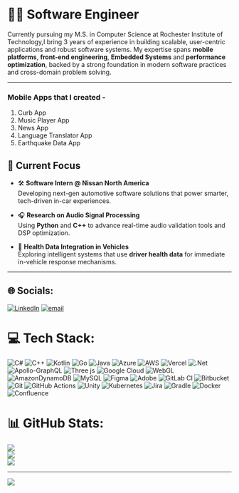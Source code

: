 # 👨‍💻 Software Engineer

Currently pursuing my M.S. in Computer Science at Rochester Institute of Technology,I bring 3 years of experience in building scalable, user-centric applications and robust software systems. My expertise spans **mobile platforms**, **front-end engineering**, **Embedded Systems** and **performance optimization**, backed by a strong foundation in modern software practices and cross-domain problem solving.

---

### Mobile Apps that I created - 

1. Curb App
2. Music Player App
3. News App
4. Language Translator App
5. Earthquake Data App

## 🔭 Current Focus

- 🛠️ **Software Intern @ Nissan North America**  
  Developing next-gen automotive software solutions that power smarter, tech-driven in-car experiences.

- 🎧 **Research on Audio Signal Processing**  
  Using **Python** and **C++** to advance real-time audio validation tools and DSP optimization.

- 🚗 **Health Data Integration in Vehicles**  
  Exploring intelligent systems that use **driver health data** for immediate in-vehicle response mechanisms.

---

## 🌐 Socials:
[![LinkedIn](https://img.shields.io/badge/LinkedIn-%230077B5.svg?logo=linkedin&logoColor=white)](https://www.linkedin.com/in/ankitsingh6/) [![email](https://img.shields.io/badge/Email-D14836?logo=gmail&logoColor=white)](mailto:singhanki67@gmail.com) 

# 💻 Tech Stack:
![C#](https://img.shields.io/badge/c%23-%23239120.svg?style=for-the-badge&logo=csharp&logoColor=white) ![C++](https://img.shields.io/badge/c++-%2300599C.svg?style=for-the-badge&logo=c%2B%2B&logoColor=white) ![Kotlin](https://img.shields.io/badge/kotlin-%237F52FF.svg?style=for-the-badge&logo=kotlin&logoColor=white) ![Go](https://img.shields.io/badge/go-%2300ADD8.svg?style=for-the-badge&logo=go&logoColor=white) ![Java](https://img.shields.io/badge/java-%23ED8B00.svg?style=for-the-badge&logo=openjdk&logoColor=white) ![Azure](https://img.shields.io/badge/azure-%230072C6.svg?style=for-the-badge&logo=microsoftazure&logoColor=white) ![AWS](https://img.shields.io/badge/AWS-%23FF9900.svg?style=for-the-badge&logo=amazon-aws&logoColor=white) ![Vercel](https://img.shields.io/badge/vercel-%23000000.svg?style=for-the-badge&logo=vercel&logoColor=white) ![.Net](https://img.shields.io/badge/.NET-5C2D91?style=for-the-badge&logo=.net&logoColor=white) ![Apollo-GraphQL](https://img.shields.io/badge/-ApolloGraphQL-311C87?style=for-the-badge&logo=apollo-graphql) ![Three js](https://img.shields.io/badge/threejs-black?style=for-the-badge&logo=three.js&logoColor=white) ![Google Cloud](https://img.shields.io/badge/GoogleCloud-%234285F4.svg?style=for-the-badge&logo=google-cloud&logoColor=white) ![WebGL](https://img.shields.io/badge/WebGL-990000?logo=webgl&logoColor=white&style=for-the-badge) ![AmazonDynamoDB](https://img.shields.io/badge/Amazon%20DynamoDB-4053D6?style=for-the-badge&logo=Amazon%20DynamoDB&logoColor=white) ![MySQL](https://img.shields.io/badge/mysql-4479A1.svg?style=for-the-badge&logo=mysql&logoColor=white) ![Figma](https://img.shields.io/badge/figma-%23F24E1E.svg?style=for-the-badge&logo=figma&logoColor=white) ![Adobe](https://img.shields.io/badge/adobe-%23FF0000.svg?style=for-the-badge&logo=adobe&logoColor=white) ![GitLab CI](https://img.shields.io/badge/gitlab%20CI-%23181717.svg?style=for-the-badge&logo=gitlab&logoColor=white) ![Bitbucket](https://img.shields.io/badge/bitbucket-%230047B3.svg?style=for-the-badge&logo=bitbucket&logoColor=white) ![Git](https://img.shields.io/badge/git-%23F05033.svg?style=for-the-badge&logo=git&logoColor=white) ![GitHub Actions](https://img.shields.io/badge/github%20actions-%232671E5.svg?style=for-the-badge&logo=githubactions&logoColor=white) ![Unity](https://img.shields.io/badge/unity-%23000000.svg?style=for-the-badge&logo=unity&logoColor=white) ![Kubernetes](https://img.shields.io/badge/kubernetes-%23326ce5.svg?style=for-the-badge&logo=kubernetes&logoColor=white) ![Jira](https://img.shields.io/badge/jira-%230A0FFF.svg?style=for-the-badge&logo=jira&logoColor=white) ![Gradle](https://img.shields.io/badge/Gradle-02303A.svg?style=for-the-badge&logo=Gradle&logoColor=white) ![Docker](https://img.shields.io/badge/docker-%230db7ed.svg?style=for-the-badge&logo=docker&logoColor=white) ![Confluence](https://img.shields.io/badge/confluence-%23172BF4.svg?style=for-the-badge&logo=confluence&logoColor=white)
# 📊 GitHub Stats:
![](https://github-readme-stats.vercel.app/api?username=as8878&theme=blue_navy&hide_border=true&include_all_commits=false&count_private=true)<br/>
![](https://nirzak-streak-stats.vercel.app/?user=as8878&theme=blue_navy&hide_border=true)<br/>
![](https://github-readme-stats.vercel.app/api/top-langs/?username=as8878&theme=blue_navy&hide_border=true&include_all_commits=false&count_private=true&layout=compact)

---
[![](https://visitcount.itsvg.in/api?id=as8878&icon=0&color=0)](https://visitcount.itsvg.in)

<!-- Proudly created with GPRM ( https://gprm.itsvg.in ) -->
